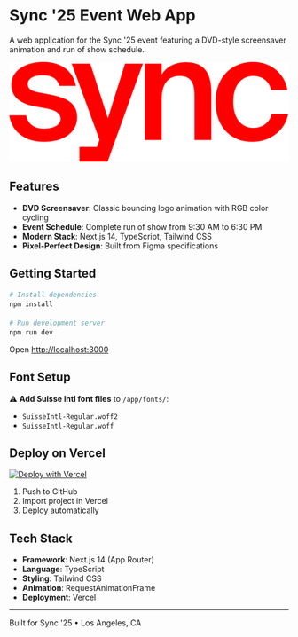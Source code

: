 # Sync '25 Event Web App

A web application for the Sync '25 event featuring a DVD-style screensaver animation and run of show schedule.

![Sync '25](public/sync-logo.svg)

## Features

- **DVD Screensaver**: Classic bouncing logo animation with RGB color cycling
- **Event Schedule**: Complete run of show from 9:30 AM to 6:30 PM
- **Modern Stack**: Next.js 14, TypeScript, Tailwind CSS
- **Pixel-Perfect Design**: Built from Figma specifications

## Getting Started

```bash
# Install dependencies
npm install

# Run development server
npm run dev
```

Open [http://localhost:3000](http://localhost:3000)

## Font Setup

⚠️ **Add Suisse Intl font files** to `/app/fonts/`:
- `SuisseIntl-Regular.woff2`  
- `SuisseIntl-Regular.woff`

## Deploy on Vercel

[![Deploy with Vercel](https://vercel.com/button)](https://vercel.com/new/clone?repository-url=https://github.com/YOUR_USERNAME/sync)

1. Push to GitHub
2. Import project in Vercel
3. Deploy automatically

## Tech Stack

- **Framework**: Next.js 14 (App Router)
- **Language**: TypeScript
- **Styling**: Tailwind CSS
- **Animation**: RequestAnimationFrame
- **Deployment**: Vercel

---

Built for Sync '25 • Los Angeles, CA